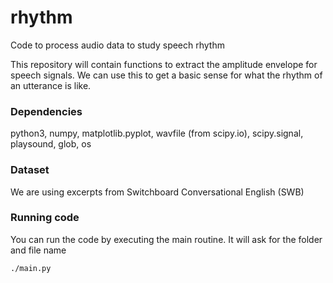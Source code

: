 # rhythm
Code to process audio data to study speech rhythm

This repository will contain functions to extract the amplitude envelope for speech signals. 
We can use this to get a basic sense for what the rhythm of an utterance is like. 

### Dependencies
python3, numpy, matplotlib.pyplot, wavfile (from scipy.io), scipy.signal, playsound, glob, os

### Dataset
We are using excerpts from Switchboard Conversational English (SWB)

### Running code
You can run the code by executing the main routine. It will ask for the folder and file name
```
./main.py
```
